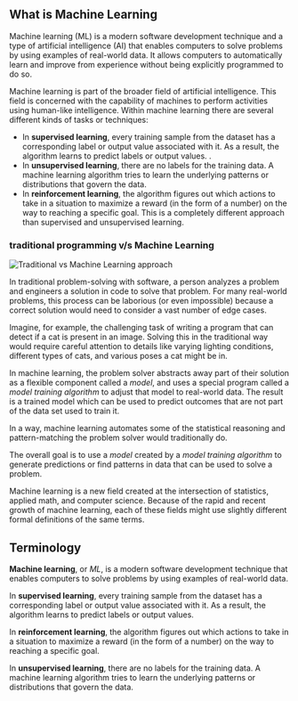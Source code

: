 
## What is Machine Learning 
Machine learning (ML) is a modern software development technique and a type of artificial intelligence (AI) that enables computers to solve problems by using examples of real-world data. It allows computers to automatically learn and improve from experience without being explicitly programmed to do so.

Machine learning is part of the broader field of artificial intelligence. This field is concerned with the capability of machines to perform activities using human-like intelligence. Within machine learning there are several different kinds of tasks or techniques:
-   In  **supervised learning**, every training sample from the dataset has a corresponding label or output value associated with it. As a result, the algorithm learns to predict labels or output values. .
-   In  **unsupervised learning**, there are no labels for the training data. A machine learning algorithm tries to learn the underlying patterns or distributions that govern the data. 
-   In  **reinforcement learning**, the algorithm figures out which actions to take in a situation to maximize a reward (in the form of a number) on the way to reaching a specific goal. This is a completely different approach than supervised and unsupervised learning.
### traditional programming v/s Machine Learning
![Traditional vs Machine Learning approach](https://miro.medium.com/max/398/1*BfvKeP4ykqi4J4C5g4EZzg.png)
    
In traditional problem-solving with software, a person analyzes a problem and engineers a solution in code to solve that problem. For many real-world problems, this process can be laborious (or even impossible) because a correct solution would need to consider a vast number of edge cases.

Imagine, for example, the challenging task of writing a program that can detect if a cat is present in an image. Solving this in the traditional way would require careful attention to details like varying lighting conditions, different types of cats, and various poses a cat might be in.

In machine learning, the problem solver abstracts away part of their solution as a flexible component called a  _model_, and uses a special program called a  _model training algorithm_  to adjust that model to real-world data. The result is a trained model which can be used to predict outcomes that are not part of the data set used to train it.

In a way, machine learning automates some of the statistical reasoning and pattern-matching the problem solver would traditionally do.

The overall goal is to use a  _model_  created by a  _model training algorithm_  to generate predictions or find patterns in data that can be used to solve a problem.

Machine learning is a new field created at the intersection of statistics, applied math, and computer science. Because of the rapid and recent growth of machine learning, each of these fields might use slightly different formal definitions of the same terms.

## Terminology

**Machine learning**, or  _ML_, is a modern software development technique that enables computers to solve problems by using examples of real-world data.

In  **supervised learning**, every training sample from the dataset has a corresponding label or output value associated with it. As a result, the algorithm learns to predict labels or output values.

In  **reinforcement learning**, the algorithm figures out which actions to take in a situation to maximize a reward (in the form of a number) on the way to reaching a specific goal.

In  **unsupervised learning**, there are no labels for the training data. A machine learning algorithm tries to learn the underlying patterns or distributions that govern the data.
